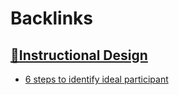 
# Backlinks
## [🌱Instructional Design](<🌱Instructional Design.md>)
- [6 steps to identify ideal participant](<6 steps to identify ideal participant.md>)

